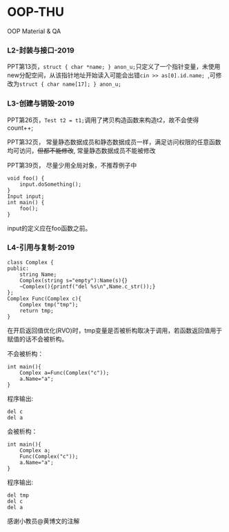 # OOP-THU
OOP Material &amp; QA





### L2-封装与接口-2019
PPT第13页，```struct { char *name; } anon_u;```只定义了一个指针变量，未使用new分配空间，从该指针地址开始读入可能会出错```cin >> as[0].id.name; ```,可修改为```struct { char name[17]; } anon_u;```



### L3-创建与销毁-2019
PPT第26页，```Test t2 = t1;```调用了拷贝构造函数来构造t2，故不会使得count++;

PPT第32页， 常量静态数据成员和静态数据成员一样，满足访问权限的任意函数均可访问，~~但都不能修改~~, 常量静态数据成员不能被修改

PPT第39页， 尽量少用全局对象，不推荐例子中
```
void foo() {
    input.doSomething();
}
Input input;
int main() {
	foo();
}
```
input的定义应在foo函数之前。

### L4-引用与复制-2019
```
class Complex {
public:
    string Name;
    Complex(string s="empty"):Name(s){}
    ~Complex(){printf("del %s\n",Name.c_str());}
};
Complex Func(Complex c){
    Complex tmp("tmp");
    return tmp;
}
```
在开启返回值优化(RVO)时，tmp变量是否被析构取决于调用，若函数返回值用于赋值的话不会被析构。

不会被析构：
```
int main(){
    Complex a=Func(Complex("c"));
    a.Name="a";
}
```
程序输出:
```
del c
del a
```

会被析构：
```
int main(){
    Complex a;
    Func(Complex("c"));
    a.Name="a";
}
```
程序输出:
```
del tmp
del c
del a
```
感谢小教员@黄博文的注解



